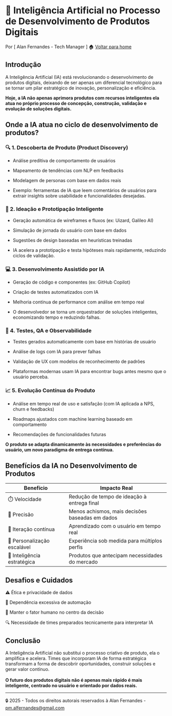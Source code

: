 # 🤖 Inteligência Artificial no Processo de Desenvolvimento de Produtos Digitais
Por [ Alan Fernandes - Tech Manager ] :house: [Voltar para home](https://github.com/af-tech-manager/portfolio/blob/main/README.md)

## Introdução
A Inteligência Artificial (IA) está revolucionando o desenvolvimento de produtos digitais, deixando de ser apenas um diferencial tecnológico para se tornar um pilar estratégico de inovação, personalização e eficiência.

**Hoje, a IA não apenas aprimora produtos com recursos inteligentes ela atua no próprio processo de concepção, construção, validação e evolução de soluções digitais.**

## Onde a IA atua no ciclo de desenvolvimento de produtos?

### 🔍 1. Descoberta de Produto (Product Discovery)

- Análise preditiva de comportamento de usuários

- Mapeamento de tendências com NLP em feedbacks

- Modelagem de personas com base em dados reais

- Exemplo: ferramentas de IA que leem comentários de usuários para extrair insights sobre usabilidade e funcionalidades desejadas.


### 🧠 2. Ideação e Prototipação Inteligente
- Geração automática de wireframes e fluxos (ex: Uizard, Galileo AI)

- Simulação de jornada do usuário com base em dados

- Sugestões de design baseadas em heurísticas treinadas

- IA acelera a prototipação e testa hipóteses mais rapidamente, reduzindo ciclos de validação.


### 💻 3. Desenvolvimento Assistido por IA
- Geração de código e componentes (ex: GitHub Copilot)

- Criação de testes automatizados com IA

- Melhoria contínua de performance com análise em tempo real

- O desenvolvedor se torna um orquestrador de soluções inteligentes, economizando tempo e reduzindo falhas.

### 🧪 4. Testes, QA e Observabilidade

- Testes gerados automaticamente com base em histórias de usuário

- Análise de logs com IA para prever falhas

- Validação de UX com modelos de reconhecimento de padrões

- Plataformas modernas usam IA para encontrar bugs antes mesmo que o usuário perceba.

### 📈 5. Evolução Contínua do Produto

- Análise em tempo real de uso e satisfação (com IA aplicada a NPS, churn e feedbacks)

- Roadmaps ajustados com machine learning baseado em comportamento

- Recomendações de funcionalidades futuras

**O produto se adapta dinamicamente às necessidades e preferências do usuário, um novo paradigma de entrega contínua.**

## Benefícios da IA no Desenvolvimento de Produtos
| Benefício                   | Impacto Real                                    |
| --------------------------- | ----------------------------------------------- |
| ⏱️ Velocidade               | Redução de tempo de ideação à entrega final     |
| 🎯 Precisão                 | Menos achismos, mais decisões baseadas em dados |
| 🔄 Iteração contínua        | Aprendizado com o usuário em tempo real         |
| 🤝 Personalização escalável | Experiência sob medida para múltiplos perfis    |
| 🧠 Inteligência estratégica | Produtos que antecipam necessidades do mercado  |


## Desafios e Cuidados
⚠️ Ética e privacidade de dados

🎯 Dependência excessiva de automação

👥 Manter o fator humano no centro da decisão

🔍 Necessidade de times preparados tecnicamente para interpretar IA

## Conclusão
A Inteligência Artificial não substitui o processo criativo de produto, ela o amplifica e acelera. Times que incorporam IA de forma estratégica transformam a forma de descobrir oportunidades, construir soluções e gerar valor contínuo. \
\
**O futuro dos produtos digitais não é apenas mais rápido é mais inteligente, centrado no usuário e orientado por dados reais.**

---
:lock: 2025 - Todos os direitos autorais reservados à Alan Fernandes - pm.alfernandes@gmail.com

